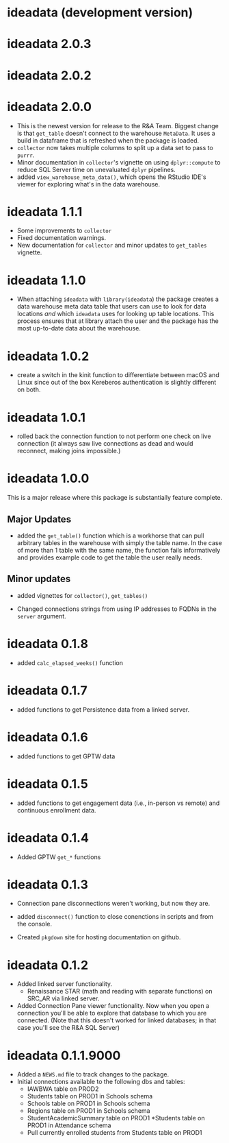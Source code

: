 # ideadata (development version)

# ideadata 2.0.3

# ideadata 2.0.2

# ideadata 2.0.0

* This is the newest version for release to the R&A Team.  Biggest change is that `get_table` doesn't connect to the warehouse `MetaData`. It uses a build in dataframe that is refreshed when the package is loaded. 
* `collector` now takes multiple columns to split up a data set to pass to `purrr`. 
* Minor documentation in `collector`'s vignette on using `dplyr::compute` to reduce SQL Server time on unevaluated `dplyr` pipelines. 
* added `view_warehouse_meta_data()`, which opens the RStudio IDE's viewer for exploring what's in the data warehouse.

# ideadata 1.1.1

* Some improvements to `collector`
* Fixed documentation warnings. 
* New documentation for `collector` and minor updates to `get_tables` vignette. 


# ideadata 1.1.0

* When attaching `ideadata` with `library(ideadata`) the package creates a data warehouse meta data table that users can use to look for data locations _and_ which `ideadata` uses for looking up table locations.  This process ensures that at library attach the user and the package has the most up-to-date data about the warehouse. 

# ideadata 1.0.2

* create a switch in the kinit function to differentiate between macOS and Linux since out of the box 
Kereberos authentication is slightly different on both. 

# ideadata 1.0.1

* rolled back the connection function to not perform one check on live connection  (it always saw live connections
as dead and would reconnect, making joins impossible.)

# ideadata 1.0.0

This is a major release where this package is substantially feature complete. 

## Major Updates

* added the `get_table()` function which is a workhorse that can pull arbitrary tables in the warehouse with
simply the table name.  In the case of more than 1 table with the same name, the function fails informatively and provides example code to get the table the user really needs. 

## Minor updates

* added vignettes for `collector()`, `get_tables()`

* Changed connections strings from using IP addresses to FQDNs in the `server` argument. 

# ideadata 0.1.8

* added `calc_elapsed_weeks()` function

# ideadata 0.1.7

* added functions to get Persistence data from a linked server. 

# ideadata 0.1.6

* added functions to get GPTW data

# ideadata 0.1.5

* added functions to get engagement data (i.e., in-person vs remote) and continuous enrollment data. 

# ideadata 0.1.4

* Added GPTW `get_*` functions 

# ideadata 0.1.3

* Connection pane disconnections weren't working, but now they are. 
* added `disconnect()` function to close conenctions in scripts and from the console. 


* Created `pkgdown` site for hosting documentation on github. 

# ideadata 0.1.2

* Added linked server functionality.  
  * Renaissance STAR (math and reading with separate functions) on SRC_AR via linked server. 
* Added Connection Pane viewer functionality. Now when you open a connection you'll be able to explore that database to which you are connected. (Note that this doesn't worked for linked databases; in that case you'll see the R&A SQL Server)

# ideadata 0.1.1.9000

* Added a `NEWS.md` file to track changes to the package.
* Initial connections available to the following dbs and tables:
  * IAWBWA table on PROD2
  * Students table on PROD1 in Schools schema
  * Schools table on PROD1 in Schools schema
  * Regions table on PROD1 in Schools schema
  * StudentAcademicSummary table on PROD1
  *Students table on PROD1 in Attendance schema
  * Pull currently enrolled students from Students table on PROD1
